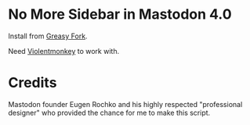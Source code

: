 # No More Sidebar in Mastodon 4.0

Install from [Greasy Fork](https://greasyfork.org/en/scripts/454048-no-more-sidebar-in-mastodon-4-0).

Need [Violentmonkey](https://violentmonkey.github.io/get-it/) to work with.

# Credits

Mastodon founder Eugen Rochko and his highly respected "professional designer"
who provided the chance for me to make this script.
